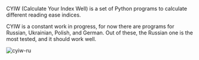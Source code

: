 CYIW (Calculate Your Index Well) is a set of Python programs to calculate different reading ease indices. 

CYIW is a constant work in progress, for now there are programs for Russian, Ukrainian, Polish, and German. Out of these, the Russian one is the most tested, and it should work well. 

![cyiw-ru]([https://raw.githubusercontent.com/savetier/xkb-central-european/refs/heads/main/xkb-central-european.png](https://raw.githubusercontent.com/shape0shift/cyiw/refs/heads/main/cyiw-fenster.png))

